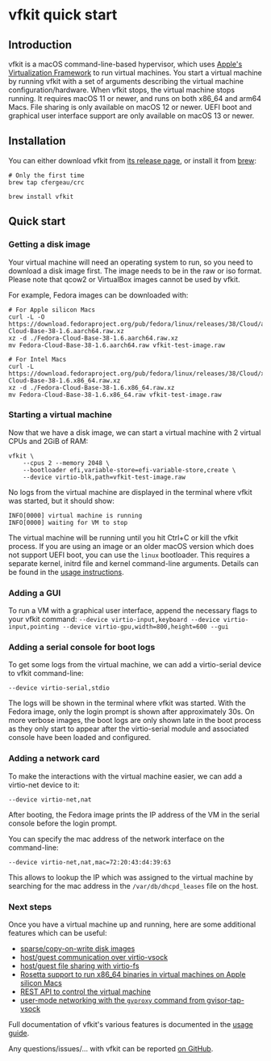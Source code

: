 # vfkit quick start

## Introduction

vfkit is a macOS command-line-based hypervisor, which uses [Apple's Virtualization Framework](https://developer.apple.com/documentation/virtualization?language=objc) to run virtual machines.
You start a virtual machine by running vfkit with a set of arguments describing the virtual machine configuration/hardware.
When vfkit stops, the virtual machine stops running.
It requires macOS 11 or newer, and runs on both x86_64 and arm64 Macs.
File sharing is only available on macOS 12 or newer.
UEFI boot and graphical user interface support are only available on macOS 13 or newer.


## Installation

You can either download vfkit from [its release page](https://github.com/crc-org/vfkit/releases), or install it from [brew](https://brew.sh/):
```
# Only the first time
brew tap cfergeau/crc

brew install vfkit
```


## Quick start

### Getting a disk image

Your virtual machine will need an operating system to run, so you need to download a disk image first.
The image needs to be in the raw or iso format. Please note that qcow2 or
VirtualBox images cannot be used by vfkit.

For example, Fedora images can be downloaded with:
```
# For Apple silicon Macs
curl -L -O https://download.fedoraproject.org/pub/fedora/linux/releases/38/Cloud/aarch64/images/Fedora-Cloud-Base-38-1.6.aarch64.raw.xz
xz -d ./Fedora-Cloud-Base-38-1.6.aarch64.raw.xz
mv Fedora-Cloud-Base-38-1.6.aarch64.raw vfkit-test-image.raw

# For Intel Macs
curl -L https://download.fedoraproject.org/pub/fedora/linux/releases/38/Cloud/x86_64/images/Fedora-Cloud-Base-38-1.6.x86_64.raw.xz
xz -d ./Fedora-Cloud-Base-38-1.6.x86_64.raw.xz
mv Fedora-Cloud-Base-38-1.6.x86_64.raw vfkit-test-image.raw
```


### Starting a virtual machine


Now that we have a disk image, we can start a virtual machine with 2 virtual CPUs and 2GiB of RAM:

```
vfkit \
    --cpus 2 --memory 2048 \
    --bootloader efi,variable-store=efi-variable-store,create \
    --device virtio-blk,path=vfkit-test-image.raw
```

No logs from the virtual machine are displayed in the terminal where vfkit was started, but it should show:
```
INFO[0000] virtual machine is running
INFO[0000] waiting for VM to stop
```

The virtual machine will be running until you hit Ctrl+C or kill the vfkit process.
If you are using an image or an older macOS version which does not support UEFI boot, you can use the `linux` bootloader.
This requires a separate kernel, initrd file and kernel command-line arguments.
Details can be found in the [usage instructions](https://github.com/crc-org/vfkit/blob/main/doc/usage.md#linux-bootloader).

### Adding a GUI

To run a VM with a graphical user interface, append the necessary flags to your vfkit command:
`--device virtio-input,keyboard --device virtio-input,pointing --device virtio-gpu,width=800,height=600 --gui`

### Adding a serial console for boot logs

To get some logs from the virtual machine, we can add a virtio-serial device to vfkit command-line:
```
--device virtio-serial,stdio
```

The logs will be shown in the terminal where vfkit was started.
With the Fedora image, only the login prompt is shown after approximately 30s.
On more verbose images, the boot logs are only shown late in the boot process as they only start to appear after the virtio-serial module and associated console have been loaded and configured.


### Adding a network card

To make the interactions with the virtual machine easier, we can add a virtio-net device to it:
```
--device virtio-net,nat
```

After booting, the Fedora image prints the IP address of the VM in the serial console before the login prompt.

You can specify the mac address of the network interface on the command-line:
```
--device virtio-net,nat,mac=72:20:43:d4:39:63
```

This allows to lookup the IP which was assigned to the virtual machine by searching for the mac address in the `/var/db/dhcpd_leases` file on the host.


### Next steps


Once you have a virtual machine up and running, here are some additional features which can be useful:
- [sparse/copy-on-write disk images](https://github.com/crc-org/vfkit/blob/main/doc/usage.md#thin-images)
- [host/guest communication over virtio-vsock](https://github.com/crc-org/vfkit/blob/main/doc/usage.md#virtio-vsock-communication)
- [host/guest file sharing with virtio-fs](https://github.com/crc-org/vfkit/blob/main/doc/usage.md#file-sharing)
- [Rosetta support to run x86_64 binaries in virtual machines on Apple silicon Macs](https://github.com/crc-org/vfkit/blob/main/doc/usage.md#rosetta)
- [REST API to control the virtual machine](https://github.com/crc-org/vfkit/blob/main/doc/usage.md#restful-service)
- [user-mode networking with the `gvproxy` command from gvisor-tap-vsock](https://github.com/containers/gvisor-tap-vsock)

Full documentation of vfkit's various features is documented in the [usage guide](https://github.com/crc-org/vfkit/blob/main/doc/usage.md).

Any questions/issues/... with vfkit can be reported [on GitHub](https://github.com/crc-org/vfkit/issues/new).
